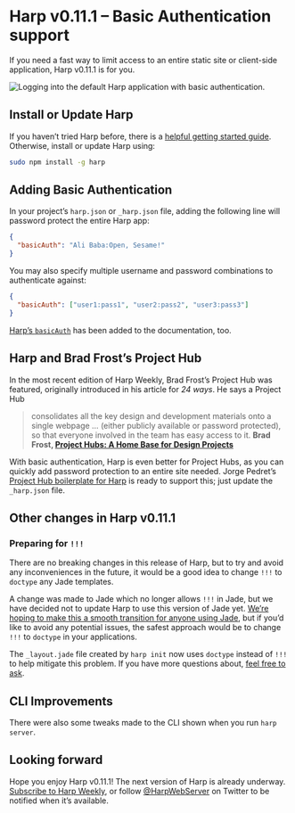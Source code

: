 # Harp v0.11.1 – Basic Authentication support

If you need a fast way to limit access to an entire static site or client-side application, Harp v0.11.1 is for you.

![Logging into the default Harp application with basic authentication.](images/v0-11-1-basic-auth.gif)

## Install or Update Harp

If you haven’t tried Harp before, there is a [helpful getting started guide](https://harp.rip/docs/quick-start). Otherwise, install or update Harp using:

```sh
sudo npm install -g harp
```

## Adding Basic Authentication

In your project’s `harp.json` or `_harp.json` file, adding the following line will password protect the entire Harp app:

```json
{
  "basicAuth": "Ali Baba:Open, Sesame!"
}
```

You may also specify multiple username and password combinations to authenticate against:

```json
{
  "basicAuth": ["user1:pass1", "user2:pass2", "user3:pass3"]
}
```

[Harp’s `basicAuth`](../docs/development/basicauth) has been added to the documentation, too.

## Harp and Brad Frost’s Project Hub

In the most recent edition of Harp Weekly, Brad Frost’s Project Hub was featured, originally introduced in his article for <cite>24 ways</cite>. He says a Project Hub

> consolidates all the key design and development materials onto a single webpage … (either publicly available or password protected), so that everyone involved in the team has easy access to it.
> __Brad Frost, [Project Hubs: A Home Base for Design Projects](http://24ways.org/2013/project-hubs/)__

With basic authentication, Harp is even better for Project Hubs, as you can quickly add password protection to an entire site needed. Jorge Pedret’s [Project Hub boilerplate for Harp](https://github.com/jorgepedret/harp-project-hub) is ready to support this; just update the `_harp.json` file.

## Other changes in Harp v0.11.1

### Preparing for `!!!`

There are no breaking changes in this release of Harp, but to try and avoid any inconveniences in the future, it would be a good idea to change `!!!` to `doctype` any Jade templates.

A change was made to Jade which no longer allows `!!!` in Jade, but we have decided not to update Harp to use this version of Jade yet. [We’re hoping to make this a smooth transition for anyone using Jade](https://github.com/visionmedia/jade/pull/1374), but if you’d like to avoid any potential issues, the safest approach would be to change `!!!` to `doctype` in your applications.

The `_layout.jade` file created by `harp init` now uses `doctype` instead of `!!!` to help mitigate this problem. If you have more questions about, [feel free to ask](https://harp.rip/community).

## CLI Improvements

There were also some tweaks made to the CLI shown when you run `harp server`.

## Looking forward

Hope you enjoy Harp v0.11.1! The next version of Harp is already underway. [Subscribe to Harp Weekly](subscribe), or follow [@HarpWebServer](https://twitter.com/harpwebserver) on Twitter to be notified when it’s available.